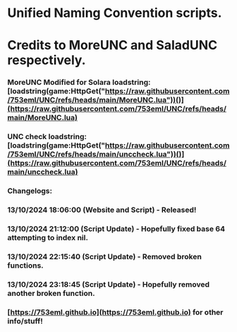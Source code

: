 # Unified Naming Convention scripts.

# Credits to MoreUNC and SaladUNC respectively.

### MoreUNC Modified for Solara loadstring: [loadstring(game:HttpGet("https://raw.githubusercontent.com/753eml/UNC/refs/heads/main/MoreUNC.lua"))()](https://raw.githubusercontent.com/753eml/UNC/refs/heads/main/MoreUNC.lua)

### UNC check loadstring: [loadstring(game:HttpGet("https://raw.githubusercontent.com/753eml/UNC/refs/heads/main/unccheck.lua"))()](https://raw.githubusercontent.com/753eml/UNC/refs/heads/main/unccheck.lua)

### Changelogs:

### 13/10/2024 18:06:00 (Website and Script) - Released!

### 13/10/2024 21:12:00 (Script Update) - Hopefully fixed base 64 attempting to index nil.

### 13/10/2024 22:15:40 (Script Update) - Removed broken functions.

### 13/10/2024 23:18:45 (Script Update) - Hopefully removed another broken function.

### [https://753eml.github.io](https://753eml.github.io) for other info/stuff!
